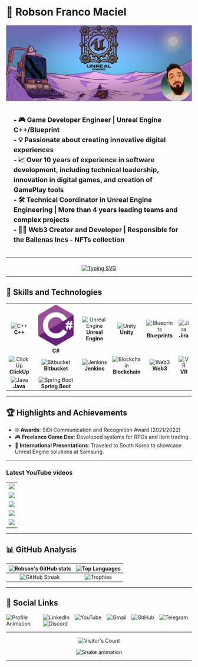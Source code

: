 # 👾 Robson Franco Maciel  
<a href="https://eddiejaoude.substack.com/p/links" target="_blank"><img src="https://raw.githubusercontent.com/RobsonMaciel/RobsonMaciel/main/developerbg.png" /></a>

<div style="flex: 1; padding: 20px;">
  <p style="font-size: 18px; font-weight: bold; line-height: 1.5; margin: 0;">
    - 🎮 <strong>Game Developer Engineer</strong> | Unreal Engine C++/Blueprint<br>
    - 💡 <strong>Passionate about creating innovative digital experiences</strong><br>
    - 📈 <strong>Over 10 years of experience in software development</strong>, including technical leadership, innovation in digital games, and creation of GamePlay tools<br>
    - 🛠️ <strong>Technical Coordinator in Unreal Engine Engineering</strong> | More than 4 years leading teams and complex projects<br>
    - 🧑‍💻 <strong>Web3 Creator and Developer</strong> | Responsible for the Ballenas Incs - NFTs collection
  </p>
</div>

---

<!-- Typing SVG -->
<div style="margin-top: 20px; text-align: center;">
  <a href="https://github.com/Robsonfmaciel/readme-typing-svg">
    <img src="https://readme-typing-svg.demolab.com/?lines=💡%20Passionate%20about%20creating%20immersive%20experiences%20with%20Unreal%20Engine;🎮%20Developing%20innovative%20projects%20in%20UE5;🛠️%20Creating%20tools%20and%20systems%20for%20advanced%20GamePlay;🌍%20Turning%20ideas%20into%20immersive%20worlds%20with%20Unreal%20Engine;🚀%20Over%2010%20years%20of%20dedication%20to%20technology%20and%20innovation%20in%20games&font=Fira%20Code&center=true&width=1200&height=50&color=f75c7e&vCenter=true&pause=1000&size=22" alt="Typing SVG" />
  </a>
</div>

---

## 🚀 Skills and Technologies
<table> 
<tr> 
  <td align="center"><img src="https://img.icons8.com/color/48/000000/c-plus-plus-logo.png" alt="C++"/><br><b>C++</b></td> 
  <td align="center"><img src="https://raw.githubusercontent.com/devicons/devicon/master/icons/csharp/csharp-original.svg" alt="C#"/><br><b>C#</b></td> 
  <td align="center"><img src="https://img.icons8.com/color/48/000000/unreal-engine.png" alt="Unreal Engine"/><br><b>Unreal Engine</b></td> 
  <td align="center"><img src="https://img.icons8.com/color/48/000000/unity.png" alt="Unity"/><br><b>Unity</b></td> 
  <td align="center"><img src="https://img.icons8.com/external-outline-geotatah/64/000000/external-blueprint-construction-outline-geotatah.png" alt="Blueprints"/><br><b>Blueprints</b></td> 
  <td align="center"><img src="https://img.icons8.com/color/48/000000/jira.png" alt="Jira"/><br><b>Jira</b></td> 
</tr> 
<tr> 
  <td align="center"><img src="https://img.icons8.com/external-tal-revivo-color-tal-revivo/64/000000/external-clickup-is-an-american-based-project-management-productivity-tool-logo-color-tal-revivo.png" alt="ClickUp"/><br><b>ClickUp</b></td> 
  <td align="center"><img src="https://img.icons8.com/color/48/000000/bitbucket.png" alt="Bitbucket"/><br><b>Bitbucket</b></td> 
  <td align="center"><img src="https://img.icons8.com/color/48/000000/jenkins.png" alt="Jenkins"/><br><b>Jenkins</b></td> 
  <td align="center"><img src="https://img.icons8.com/color/48/000000/blockchain.png" alt="Blockchain"/><br><b>Blockchain</b></td> 
  <td align="center"><img src="https://img.icons8.com/fluency/48/000000/web3.png" alt="Web3"/><br><b>Web3</b></td> 
  <td align="center"><img src="https://img.icons8.com/external-becris-flat-becris/64/000000/external-vr-virtual-reality-becris-flat-becris.png" alt="VR"/><br><b>VR</b></td> 
</tr> 
<tr> 
  <td align="center"><img src="https://img.icons8.com/color/48/000000/java-coffee-cup-logo.png" alt="Java"/><br><b>Java</b></td> 
  <td align="center"><img src="https://img.icons8.com/color/48/000000/spring-logo.png" alt="Spring Boot"/><br><b>Spring Boot</b></td> 
</tr> 
</table>

---

## 🏆 Highlights and Achievements
- 🌐 **Awards**: SiDi Communication and Recognition Award (2021/2022)  
- 🎮 **Freelance Game Dev**: Developed systems for RPGs and item trading.  
- 📢 **International Presentations**: Traveled to South Korea to showcase Unreal Engine solutions at Samsung.  

---

### Latest YouTube videos
<table>
<!-- YOUTUBE-VIDEOS-LIST:START -->
<tr>
  <td><a href="https://www.youtube.com/watch?v=08TSeFGwcPU"><img width="140px" src="https://i.ytimg.com/vi/08TSeFGwcPU/mqdefault.jpg"></a></td>
  <!-- <td><a href="https://www.youtube.com/watch?v=08TSeFGwcPU">Generate unit tests with EarlyAI</a> (Oct 30, 2024)<br/></td> -->
</tr>

<tr>
  <td><a href="https://www.youtube.com/watch?v=U8QUZ7xllMg"><img width="140px" src="https://i.ytimg.com/vi/U8QUZ7xllMg/mqdefault.jpg"></a></td>
  <!-- <td><a href="https://www.youtube.com/watch?v=U8QUZ7xllMg">Stop creating Typescript interfaces manually &lpar;use quicktype&rpar;</a> (Oct 16, 2024)<br/></td> -->
</tr>

<tr>
  <td><a href="https://www.youtube.com/watch?v=3KrSj7YGDNo"><img width="140px" src="https://i.ytimg.com/vi/3KrSj7YGDNo/mqdefault.jpg"></a></td>
  <!-- <td><a href="https://www.youtube.com/watch?v=3KrSj7YGDNo">Contribute to GitLab for Hacktoberfest!</a> (Oct 6, 2024)<br/></td> -->
</tr>

<tr>
  <td><a href="https://www.youtube.com/watch?v=vcgR1FJsGno"><img width="140px" src="https://i.ytimg.com/vi/vcgR1FJsGno/mqdefault.jpg"></a></td>
  <!-- <td><a href="https://www.youtube.com/watch?v=vcgR1FJsGno">Mock out OAuth Provider using MswJS &lpar;NextJS and Next-Auth&rpar;</a> (Sep 29, 2024)<br/></td> -->
</tr>

<tr>
  <td><a href="https://www.youtube.com/watch?v=VAilSmYbg3o"><img width="140px" src="https://i.ytimg.com/vi/VAilSmYbg3o/mqdefault.jpg"></a></td>
  <!-- <td><a href="https://www.youtube.com/watch?v=VAilSmYbg3o">Mock out OAuth Provider using MswJS &lpar;NextJS and Next-Auth&rpar;</a> (Sep 29, 2024)<br/></td> -->
</tr>

<!-- YOUTUBE-VIDEOS-LIST:END -->
</table>

---
## 📊 GitHub Analysis
| ![Robson's GitHub stats](https://github-readme-stats.vercel.app/api?username=robsonfmaciel&show_icons=true&theme=radical) | ![Top Languages](https://github-readme-stats.vercel.app/api/top-langs/?username=robsonfmaciel&layout=compact&theme=radical) |
| :---: | :---: |
| ![GitHub Streak](https://github-readme-streak-stats.herokuapp.com/?user=robsonmaciel&theme=radical) | ![Trophies](https://github-profile-trophy.vercel.app/?username=robsonmaciel&theme=radical&no-bg=true&row=2&column=4) |

---

## 🔗 Social Links
<div style="display: flex; align-items: center; justify-content: center;">
  <div style="display: flex; align-items: center; margin-right: 20px;">
    <img src="https://kujiraclubnft.com/assets/images/developer/developer.png" alt="Profile Animation" width="70" style="margin-right: 10px;">    
  </div>
  <div>
    <a href="https://www.linkedin.com/in/robson-franco-maciel-22923659/" style="text-decoration: none; margin-right: 10px;">
      <img src="https://img.icons8.com/color/48/000000/linkedin.png" alt="LinkedIn" title="LinkedIn" />
    </a>
    <a href="https://www.youtube.com/channel/UCLYIUO-gGHgVm4d3UZNBaew" style="text-decoration: none; margin-right: 10px;">
      <img src="https://img.icons8.com/color/48/000000/youtube-play.png" alt="YouTube" title="YouTube" />
    </a>
    <a href="mailto:robson.indie@gmail.com" style="text-decoration: none; margin-right: 10px;">
      <img src="https://img.icons8.com/color/48/000000/gmail--v1.png" alt="Gmail" title="Gmail" />
    </a>
    <a href="https://github.com/RobsonMaciel" style="text-decoration: none; margin-right: 10px;">
      <img src="https://img.icons8.com/material-outlined/48/000000/github.png" alt="GitHub" title="GitHub" />
    </a>
    <a href="https://t.me/RobsonGameDev" style="text-decoration: none; margin-right: 10px;">
      <img src="https://img.icons8.com/color/48/000000/telegram-app--v1.png" alt="Telegram" title="Telegram" />
    </a>
    <a href="https://dsc.bio/Robson.83" style="text-decoration: none;">
      <img src="https://img.icons8.com/color/48/000000/discord-logo.png" alt="Discord" title="Discord" />
    </a>
  </div>
</div>

---

<div align="center">
  <img src="https://profile-counter.glitch.me/robsonfmaciel/count.svg" alt="Visitor's Count">
  
  ![Snake animation](https://github.com/robsonmaciel/robsonmaciel/blob/output/github-contribution-grid-snake.svg)
</div>

---
